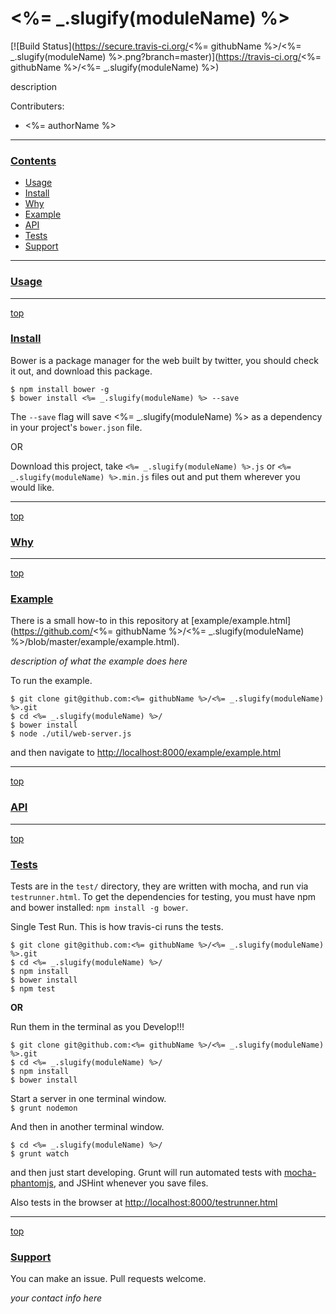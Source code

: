 # <%= _.slugify(moduleName) %>

[![Build Status](https://secure.travis-ci.org/<%= githubName %>/<%= _.slugify(moduleName) %>.png?branch=master)](https://travis-ci.org/<%= githubName %>/<%= _.slugify(moduleName) %>)

description

Contributers:

- <%= authorName %>

---
### [Contents](id:contents)
- [Usage](#usage)
- [Install](#install)
- [Why](#why)
- [Example](#example)
- [API](#api)
- [Tests](#tests)
- [Support](#support)

---
### [Usage](id:usage)


---
[top](#contents)
### [Install](id:install)

Bower is a package manager for the web built by twitter, you should check it out, and download this package.

`$ npm install bower -g`  
`$ bower install <%= _.slugify(moduleName) %> --save `

The `--save` flag will save <%= _.slugify(moduleName) %> as a dependency in your project's `bower.json` file.

OR  

Download this project, take `<%= _.slugify(moduleName) %>.js` or `<%= _.slugify(moduleName) %>.min.js` files out and put them wherever you would like.

---
[top](#contents)
### [Why](id:why)

---
[top](#contents)
### [Example](id:example)

There is a small how-to in this repository at [example/example.html](https://github.com/<%= githubName %>/<%= _.slugify(moduleName) %>/blob/master/example/example.html). 

_description of what the example does here_

To run the example.

```
$ git clone git@github.com:<%= githubName %>/<%= _.slugify(moduleName) %>.git
$ cd <%= _.slugify(moduleName) %>/
$ bower install
$ node ./util/web-server.js
```

and then navigate to <http://localhost:8000/example/example.html>

---
[top](#contents)
### [API](id:api)

---
[top](#contents)
### [Tests](id:tests)

Tests are in the `test/` directory, they are written with mocha, and run via `testrunner.html`. To get the dependencies for testing, you must have npm and bower installed: `npm install -g bower`.

Single Test Run. This is how travis-ci runs the tests.

```
$ git clone git@github.com:<%= githubName %>/<%= _.slugify(moduleName) %>.git  
$ cd <%= _.slugify(moduleName) %>/
$ npm install
$ bower install
$ npm test
```

**OR**  

Run them in the terminal as you Develop!!!

```
$ git clone git@github.com:<%= githubName %>/<%= _.slugify(moduleName) %>.git  
$ cd <%= _.slugify(moduleName) %>/
$ npm install
$ bower install
```

Start a server in one terminal window.  
`$ grunt nodemon`

And then in another terminal window.

```   
$ cd <%= _.slugify(moduleName) %>/ 
$ grunt watch
```

and then just start developing. Grunt will run automated tests with [mocha-phantomjs](https://github.com/metaskills/mocha-phantomjs), and JSHint whenever you save files.

Also tests in the browser at <http://localhost:8000/testrunner.html>

---
[top](#contents)
### [Support](id:support)

You can make an issue. Pull requests welcome.

_your contact info here_